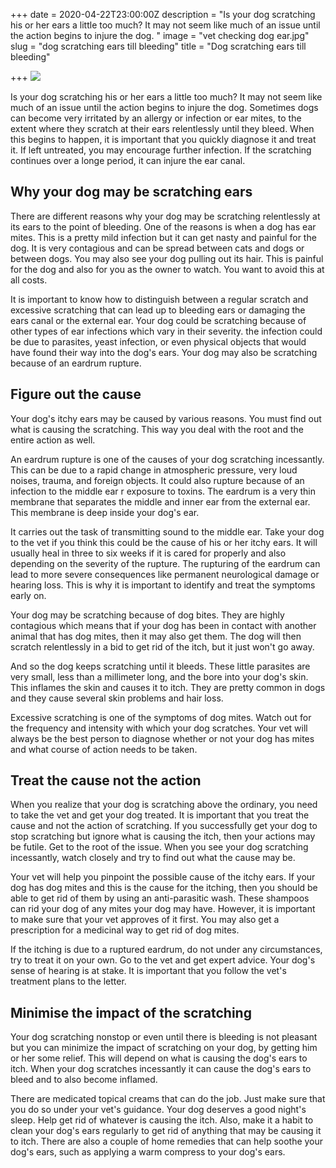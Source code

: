 +++
date = 2020-04-22T23:00:00Z
description = "Is your dog scratching his or her ears a little too much? It may not seem like much of an issue until the action begins to injure the dog. "
image = "vet checking dog ear.jpg"
slug = "dog scratching ears till bleeding"
title = "Dog scratching ears till bleeding"

+++
![](https://res2.forestry.io/oYPYs_h1UpuCj2ijW7wdO0B0HjfuhS7DO_oE-EoooJA/fit/512/512/sm/0/aHR0cHM6Ly9hcHAu/Zm9yZXN0cnkuaW8v/cmFpbHMvYWN0aXZl/X3N0b3JhZ2UvYmxv/YnMvZXlKZmNtRnBi/SE1pT25zaWJXVnpj/MkZuWlNJNklrSkJh/SEJDVFVONmJsRlJQ/U0lzSW1WNGNDSTZi/blZzYkN3aWNIVnlJ/am9pWW14dllsOXBa/Q0o5ZlE9PS0tZWFi/MzZmYjM0NmMwNjIy/YzE2YTE2MjRkNTk0/ZWVmZWQ5YmFjMGQ4/My92ZXQlMjBjaGVj/a2luZyUyMGRvZyUy/MGVhci5qcGc)

Is your dog scratching his or her ears a little too much? It may not seem like much of an issue until the action begins to injure the dog. Sometimes dogs can become very irritated by an allergy or infection or ear mites, to the extent where they scratch at their ears relentlessly until they bleed. When this begins to happen, it is important that you quickly diagnose it and treat it. If left untreated, you may encourage further infection. If the scratching continues over a longe period, it can injure the ear canal.

## Why your dog may be scratching ears

There are different reasons why your dog may be scratching relentlessly at its ears to the point of bleeding. One of the reasons is when a dog has ear mites. This is a pretty mild infection but it can get nasty and painful for the dog. It is very contagious and can be spread between cats and dogs or between dogs. You may also see your dog pulling out its hair. This is painful for the dog and also for you as the owner to watch. You want to avoid this at all costs.

It is important to know how to distinguish between a regular scratch and excessive scratching that can lead up to bleeding ears or damaging the ears canal or the external ear. Your dog could be scratching because of other types of ear infections which vary in their severity. the infection could be due to parasites, yeast infection, or even physical objects that would have found their way into the dog's ears. Your dog may also be scratching because of an eardrum rupture.

## Figure out the cause

  
Your dog's itchy ears may be caused by various reasons. You must find out what is causing the scratching. This way you deal with the root and the entire action as well.

An eardrum rupture is one of the causes of your dog scratching incessantly. This can be due to a rapid change in atmospheric pressure, very loud noises, trauma, and foreign objects. It could also rupture because of an infection to the middle ear r exposure to toxins. The eardrum is a very thin membrane that separates the middle and inner ear from the external ear. This membrane is deep inside your dog's ear. 

It carries out the task of transmitting sound to the middle ear. Take your dog to the vet if you think this could be the cause of his or her itchy ears. It will usually heal in three to six weeks if it is cared for properly and also depending on the severity of the rupture. The rupturing of the eardrum can lead to more severe consequences like permanent neurological damage or hearing loss. This is why it is important to identify and treat the symptoms early on.

Your dog may be scratching because of dog bites. They are highly contagious which means that if your dog has been in contact with another animal that has dog mites, then it may also get them. The dog will then scratch relentlessly in a bid to get rid of the itch, but it just won't go away. 

And so the dog keeps scratching until it bleeds. These little parasites are very small, less than a millimeter long, and the bore into your dog's skin. This inflames the skin and causes it to itch. They are pretty common in dogs and they cause several skin problems and hair loss.

Excessive scratching is one of the symptoms of dog mites. Watch out for the frequency and intensity with which your dog scratches. Your vet will always be the best person to diagnose whether or not your dog has mites and what course of action needs to be taken.

## Treat the cause not the action

When you realize that your dog is scratching above the ordinary, you need to take the vet and get your dog treated. It is important that you treat the cause and not the action of scratching. If you successfully get your dog to stop scratching but ignore what is causing the itch, then your actions may be futile. Get to the root of the issue. When you see your dog scratching incessantly, watch closely and try to find out what the cause may be.

Your vet will help you pinpoint the possible cause of the itchy ears. If your dog has dog mites and this is the cause for the itching, then you should be able to get rid of them by using an anti-parasitic wash. These shampoos can rid your dog of any mites your dog may have. However, it is important to make sure that your vet approves of it first. You may also get a prescription for a medicinal way to get rid of dog mites.

If the itching is due to a ruptured eardrum, do not under any circumstances, try to treat it on your own. Go to the vet and get expert advice. Your dog's sense of hearing is at stake. It is important that you follow the vet's treatment plans to the letter.

## Minimise the impact of the scratching

Your dog scratching nonstop or even until there is bleeding is not pleasant but you can minimize the impact of scratching on your dog, by getting him or her some relief. This will depend on what is causing the dog's ears to itch. When your dog scratches incessantly it can cause the dog's ears to bleed and to also become inflamed. 

There are medicated topical creams that can do the job. Just make sure that you do so under your vet's guidance. Your dog deserves a good night's sleep. Help get rid of whatever is causing the itch. Also, make it a habit to clean your dog's ears regularly to get rid of anything that may be causing it to itch. There are also a couple of home remedies that can help soothe your dog's ears, such as applying a warm compress to your dog's ears.